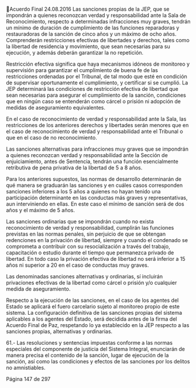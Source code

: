 Acuerdo Final 
24.08.2016 
Las sanciones propias de la JEP, que se impondrán a quienes reconozcan verdad y responsabilidad ante la 
Sala  de  Reconocimiento,  respecto  a  determinadas  infracciones  muy  graves,  tendrán  un  mínimo  de 
duración de cumplimiento de las funciones reparadoras y restauradoras de la sanción de cinco años y un 
máximo  de  ocho  años.  Comprenderán  restricciones  efectivas  de  libertades  y  derechos,  tales  como  la 
libertad de residencia y movimiento, que sean necesarias para su ejecución, y además deberán garantizar 
la no repetición. 
 
Restricción efectiva significa que haya mecanismos idóneos de monitoreo y supervisión para garantizar el 
cumplimiento  de  buena  fe  de  las  restricciones  ordenadas  por  el  Tribunal,  de  tal  modo  que  esté  en 
condición de supervisar oportunamente el cumplimiento, y certificar si se cumplió. La JEP determinará las 
condiciones de restricción efectiva de libertad que sean necesarias para asegurar el cumplimiento de la 
sanción, condiciones que en ningún caso se entenderán como cárcel o prisión ni adopción de medidas de 
aseguramiento equivalentes. 
 
En el caso de reconocimiento de verdad y responsabilidad ante la Sala, las restricciones de los anteriores 
derechos y libertades serán menores que en el caso de reconocimiento de verdad y responsabilidad ante 
el Tribunal o que en el caso de no reconocimiento. 
 
Las sanciones alternativas para infracciones muy graves que se impondrán a quienes reconozcan verdad 
y  responsabilidad  ante  la  Sección  de  enjuiciamiento,  antes  de  Sentencia,  tendrán  una  función 
esencialmente retributiva de pena privativa de la libertad de 5 a 8 años. 
 
Para los anteriores supuestos, las normas de desarrollo determinarán de qué manera se graduarán las 
sanciones y en cuáles casos corresponden sanciones inferiores a los 5 años a quienes no hayan tenido una 
participación determinante en las conductas más graves y representativas, aun interviniendo en ellas. En 
este caso el mínimo de sanción será de dos años y el máximo de 5 años.  
 
Las sanciones ordinarias que se impondrán cuando no exista reconocimiento de verdad y responsabilidad, 
cumplirán las funciones previstas en las normas penales, sin perjuicio de que se obtengan redenciones en 
la privación de libertad, siempre y cuando el condenado se comprometa a contribuir con su resocialización 
a través del trabajo, capacitación o estudio durante el tiempo que permanezca privado de libertad. En 
todo  caso  la  privación  efectiva  de  libertad  no  será  inferior  a  15  años  ni  superior  a  20  en  el  caso  de 
conductas muy graves.  
 
Las denominadas sanciones alternativas y ordinarias, sí incluirán privaciones efectivas de la libertad como 
cárcel o prisión y/o cualquier medida de aseguramiento. 
 
Respecto a la ejecución de las sanciones, en el caso de los agentes del Estado se aplicará el fuero carcelario 
sujeto  al  monitoreo  propio  de  este  sistema.  La  configuración  definitiva  de  las  sanciones  propias  del 
sistema  aplicables  a  los  agentes  del  Estado,  será  decidida  antes  de  la  firma  del  Acuerdo  Final  de  Paz, 
respetando lo ya establecido en la JEP respecto a las sanciones propias, alternativas y ordinarias. 
 
61.- Las resoluciones y sentencias impuestas conforme a las normas especiales del componente de justicia 
del Sistema Integral, enunciarán de manera precisa el contenido de la sanción, lugar de ejecución de la 
sanción, así como las condiciones y efectos de las sanciones por los delitos no amnistiables.  
 
Página 147 de 297 
 

